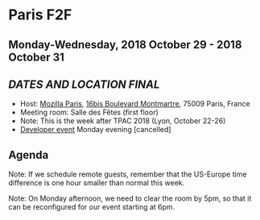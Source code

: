 # Paris F2F
## Monday-Wednesday, 2018 October 29 - 2018 October 31
## ***DATES AND LOCATION FINAL***

* Host: [Mozilla Paris](https://wiki.mozilla.org/Paris), [16bis Boulevard Montmartre](https://goo.gl/maps/EH3LCW45SXM2), 75009 Paris, France 
* Meeting room: Salle des Fêtes (first floor)
* Note: This is the week after TPAC 2018 (Lyon, October 22-26)
* [Developer event](https://ti.to/w3c-tag/meet-the-tag-paris) Monday evening [cancelled]

## Agenda

Note: If we schedule remote guests, remember that the US-Europe time difference is one hour smaller than normal this week.

Note: On Monday afternoon, we need to clear the room by 5pm, so that it can be reconfigured for our event starting at 6pm.
